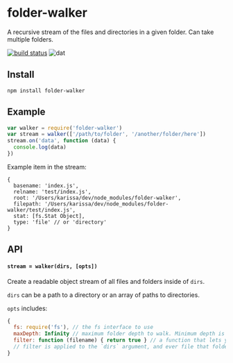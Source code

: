 # folder-walker

A recursive stream of the files and directories in a given folder. Can take multiple folders.

[![build status](http://img.shields.io/travis/karissa/folder-walker.svg?style=flat)](http://travis-ci.org/karissa/folder-walker)
![dat](http://img.shields.io/badge/Development%20sponsored%20by-dat-green.svg?style=flat)

## Install

```
npm install folder-walker
```

## Example

```js
var walker = require('folder-walker')
var stream = walker(['/path/to/folder', '/another/folder/here'])
stream.on('data', function (data) {
  console.log(data)
})
```

Example item in the stream:

```
{
  basename: 'index.js',
  relname: 'test/index.js',
  root: '/Users/karissa/dev/node_modules/folder-walker',
  filepath: '/Users/karissa/dev/node_modules/folder-walker/test/index.js',
  stat: [fs.Stat Object],
  type: 'file' // or 'directory'
}
```

## API

#### `stream = walker(dirs, [opts])`

Create a readable object stream of all files and folders inside of `dirs`.

`dirs` can be a path to a directory or an array of paths to directories.

`opts` includes:

```js
{
  fs: require('fs'), // the fs interface to use
  maxDepth: Infinity // maximum folder depth to walk. Minimum depth is 1.
  filter: function (filename) { return true } // a function that lets you filter out files by returning false
  // filter is applied to the `dirs` argument, and ever file that folder-walker finds
}
```
